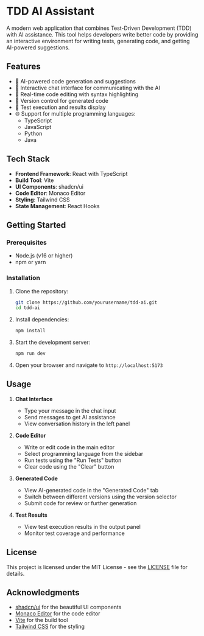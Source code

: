 # TDD AI Assistant

A modern web application that combines Test-Driven Development (TDD) with AI assistance. This tool helps developers write better code by providing an interactive environment for writing tests, generating code, and getting AI-powered suggestions.

## Features

- 🤖 AI-powered code generation and suggestions
- 💬 Interactive chat interface for communicating with the AI
- 📝 Real-time code editing with syntax highlighting
- 🔄 Version control for generated code
- 🧪 Test execution and results display
- 🌐 Support for multiple programming languages:
  - TypeScript
  - JavaScript
  - Python
  - Java

## Tech Stack

- **Frontend Framework**: React with TypeScript
- **Build Tool**: Vite
- **UI Components**: shadcn/ui
- **Code Editor**: Monaco Editor
- **Styling**: Tailwind CSS
- **State Management**: React Hooks

## Getting Started

### Prerequisites

- Node.js (v16 or higher)
- npm or yarn

### Installation

1. Clone the repository:

   ```bash
   git clone https://github.com/yourusername/tdd-ai.git
   cd tdd-ai
   ```

2. Install dependencies:

   ```bash
   npm install
   ```

3. Start the development server:

   ```bash
   npm run dev
   ```

4. Open your browser and navigate to `http://localhost:5173`

## Usage

1. **Chat Interface**

   - Type your message in the chat input
   - Send messages to get AI assistance
   - View conversation history in the left panel

2. **Code Editor**

   - Write or edit code in the main editor
   - Select programming language from the sidebar
   - Run tests using the "Run Tests" button
   - Clear code using the "Clear" button

3. **Generated Code**

   - View AI-generated code in the "Generated Code" tab
   - Switch between different versions using the version selector
   - Submit code for review or further generation

4. **Test Results**
   - View test execution results in the output panel
   - Monitor test coverage and performance

## License

This project is licensed under the MIT License - see the [LICENSE](LICENSE) file for details.

## Acknowledgments

- [shadcn/ui](https://ui.shadcn.com/) for the beautiful UI components
- [Monaco Editor](https://microsoft.github.io/monaco-editor/) for the code editor
- [Vite](https://vitejs.dev/) for the build tool
- [Tailwind CSS](https://tailwindcss.com/) for the styling
